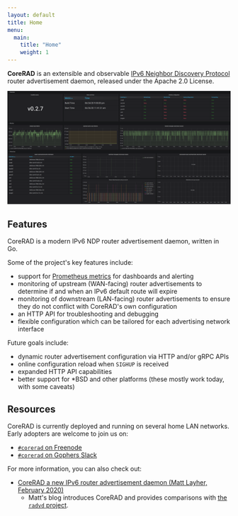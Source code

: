 ```yaml
---
layout: default
title: Home
menu:
  main:
    title: "Home"
    weight: 1
---
```


**CoreRAD** is an extensible and observable [IPv6 Neighbor Discovery
Protocol](https://en.wikipedia.org/wiki/Neighbor_Discovery_Protocol) router
advertisement daemon, released under the Apache 2.0 License.

[![CoreRAD Grafana + Prometheus dashboard](/corerad-grafana.png)](/corerad-grafana.png)

## Features

CoreRAD is a modern IPv6 NDP router advertisement daemon, written in Go.

Some of the project's key features include:

- support for [Prometheus metrics](https://prometheus.io/) for dashboards and
  alerting
- monitoring of upstream (WAN-facing) router advertisements to determine if and when an IPv6
  default route will expire
- monitoring of downstream (LAN-facing) router advertisements to ensure they do
  not conflict with CoreRAD's own configuration
- an HTTP API for troubleshooting and debugging
- flexible configuration which can be tailored for each advertising network
  interface

Future goals include:

- dynamic router advertisement configuration via HTTP and/or gRPC APIs
- online configuration reload when `SIGHUP` is received
- expanded HTTP API capabilities
- better support for *BSD and other platforms (these mostly work today, with
  some caveats)

## Resources

CoreRAD is currently deployed and running on several home LAN networks. Early
adopters are welcome to join us on:

- [`#corerad` on Freenode](https://webchat.freenode.net/)
- [`#corerad` on Gophers Slack](https://invite.slack.golangbridge.org/)

For more information, you can also check out:

- [CoreRAD a new IPv6 router advertisement
  daemon (Matt Layher, February 2020)](https://mdlayher.com/blog/corerad-a-new-ipv6-router-advertisement-daemon/)
  - Matt's blog introduces CoreRAD and provides comparisons with [the `radvd`
    project](https://github.com/reubenhwk/radvd).
